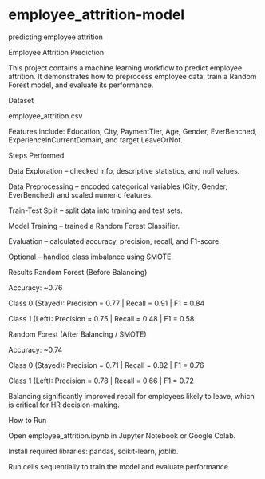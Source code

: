 # employee_attrition-model
predicting employee attrition

Employee Attrition Prediction

This project contains a machine learning workflow to predict employee attrition. It demonstrates how to preprocess employee data, train a Random Forest model, and evaluate its performance.

Dataset

employee_attrition.csv

Features include: Education, City, PaymentTier, Age, Gender, EverBenched, ExperienceInCurrentDomain, and target LeaveOrNot.

Steps Performed

Data Exploration – checked info, descriptive statistics, and null values.

Data Preprocessing – encoded categorical variables (City, Gender, EverBenched) and scaled numeric features.

Train-Test Split – split data into training and test sets.

Model Training – trained a Random Forest Classifier.

Evaluation – calculated accuracy, precision, recall, and F1-score.

Optional – handled class imbalance using SMOTE.

Results
Random Forest (Before Balancing)

Accuracy: ~0.76

Class 0 (Stayed): Precision = 0.77 | Recall = 0.91 | F1 = 0.84

Class 1 (Left): Precision = 0.75 | Recall = 0.48 | F1 = 0.58

Random Forest (After Balancing / SMOTE)

Accuracy: ~0.74

Class 0 (Stayed): Precision = 0.71 | Recall = 0.82 | F1 = 0.76

Class 1 (Left): Precision = 0.78 | Recall = 0.66 | F1 = 0.72

Balancing significantly improved recall for employees likely to leave, which is critical for HR decision-making.

How to Run

Open employee_attrition.ipynb in Jupyter Notebook or Google Colab.

Install required libraries: pandas, scikit-learn, joblib.

Run cells sequentially to train the model and evaluate performance.
